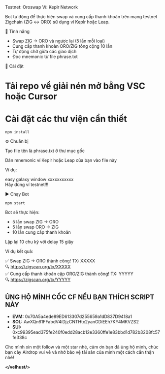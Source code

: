 Testnet: Oroswap Ví:  Keplr Network 

Bot tự động để thực hiện swap và cung cấp thanh khoản trên mạng testnet Zigchain (ZIG ↔️ ORO) sử dụng ví Keplr hoặc Leap.

🚀 Tính năng

- Swap ZIG → ORO và ngược lại (5 lần mỗi loại)
- Cung cấp thanh khoản ORO/ZIG tổng cộng 10 lần
- Tự động chờ giữa các giao dịch
- Đọc mnemonic từ file phrase.txt

📁 Cài đặt

# Tải repo về giải nén mở bằng VSC hoặc Cursor

# Cài đặt các thư viện cần thiết
```npm install```

⚙️ Chuẩn bị

Tạo file tên là phrase.txt ở thư mục gốc

Dán mnemonic ví Keplr hoặc Leap của bạn vào file này

Ví dụ:

easy galaxy window xxxxxxxxxxx  
Hãy dùng ví testnet!!!

▶️ Chạy Bot

```npm start```

Bot sẽ thực hiện:

- 5 lần swap ZIG → ORO
- 5 lần swap ORO → ZIG
- 10 lần cung cấp thanh khoản

Lặp lại 10 chu kỳ với delay 15 giây

Ví dụ kết quả:

✅ Swap ZIG → ORO thành công! TX: XXXXX  
🔍 https://zigscan.org/tx/XXXXX  
✅ Cung cấp thanh khoản cặp ORO/ZIG thành công! TX: YYYYY  
🔍 https://zigscan.org/tx/YYYYY  

## ỦNG HỘ MÌNH CỐC CF NẾU BẠN THÍCH SCRIPT NÀY

- **EVM:** 0x70A5a4ede89ED613307d255659a1dD837D9418a1
- **SOL:** AwXQn61FFabdV4iDjzCNTHtx2yanGDiEEh7KY4MKVZS2
- **SUI:** 0xc99395ead375fe240f0edd28acb12e3360ffe1e83bbd1d782b3208fc57fe338c

Cho mình xin một follow và một star nhé, cảm ơn bạn đã ủng hộ mình, chúc bạn cày Airdrop vui vẻ và nhớ bảo vệ tải sản của mình một cách cẩn thận nhé!

**</velhust/>**
